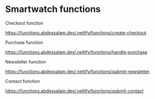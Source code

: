 # Smartwatch functions

Checkout function

<https://functions.abdessalam.dev/.netlify/functions/create-checkout>

Purchase function

<https://functions.abdessalam.dev/.netlify/functions/handle-purchase>

Newsletter function

<https://functions.abdessalam.dev/.netlify/functions/submit-newsletter>

Contact function

<https://functions.abdessalam.dev/.netlify/functions/submit-contact>